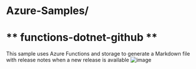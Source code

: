 # Azure-Samples/
# ** functions-dotnet-github **
This sample uses Azure Functions and storage to generate a Markdown file with release notes when a new release is available
![image](https://github.com/EAZYLINK/ingryd-exercise/assets/83819099/0d1bf6fe-23a4-4c6f-829c-7ec9682e635a)
